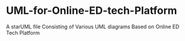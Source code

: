 # UML-for-Online-ED-tech-Platform
A starUML file Consisting of Various UML diagrams Based on Online ED Tech Platform
